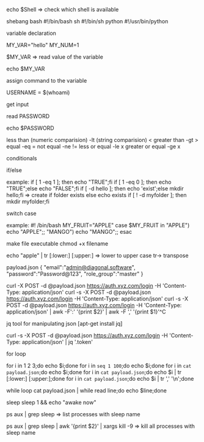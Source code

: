echo $Shell => check which shell is available

shebang
bash #!/bin/bash
sh #!/bin/sh
python #!/usr/bin/python

variable declaration

MY_VAR="hello"
MY_NUM=1

$MY_VAR => read value of the variable

echo $MY_VAR

assign command to the variable

USERNAME = $(whoami)

get input

read PASSWORD

echo $PASSWORD

less than (numeric comparision) -lt (string comparision) <
greater than -gt >
equal -eq =
not equal -ne !=
less or equal -le x
greater or equal -ge x

conditionals

if/else

example: if [ 1 -eq 1 ]; then echo "TRUE";fi
if [ 1 -eq 0 ]; then echo "TRUE";else echo "FALSE";fi
if [ -d hello ]; then echo 'exist';else mkdir hello;fi => create if folder exists else echo exists
if [ ! -d myfolder ]; then mkdir myfolder;fi

switch case

example:
\#! /bin/bash
MY_FRUIT="APPLE"
case $MY_FRUIT in
"APPLE") echo "APPLE";;
"MANGO") echo "MANGO";;
esac

make file executable
chmod +x filename

echo "apple" | tr [:lower:] [:upper:] => lower to upper case tr-> transpose

payload.json
{
"email":"admin@diagonal.software",
"password":"Password@123",
"role_group":"master"
}

curl -X POST -d @payload.json https://auth.xyz.com/login -H 'Content-Type: application/json'
curl -s -X POST -d @payload.json https://auth.xyz.com/login -H 'Content-Type: application/json'
curl -s -X POST -d @payload.json https://auth.xyz.com/login -H 'Content-Type: application/json' | awk -F':' '{print $2}' | awk -F ',' '{print $1}'^C

jq tool for manipulating json [apt-get install jq]

curl -s -X POST -d @payload.json https://auth.xyz.com/login -H 'Content-Type: application/json' | jq '.token'

for loop

for i in 1 2 3;do echo $i;done
for i in `seq 1 100`;do echo $i;done
for i in `cat payload.json`;do echo $i;done
for i in `cat payload.json`;do echo $i | tr [:lower:] [:upper:];done
for i in `cat payload.json`;do echo $i | tr ',' '\n';done

while loop
cat payload.json | while read line;do echo $line;done

sleep
sleep 1 && echo "awake now"

ps aux | grep sleep => list processes with sleep name

ps aux | grep sleep | awk '{print $2}' | xargs kill -9 => kill all processes with sleep name
